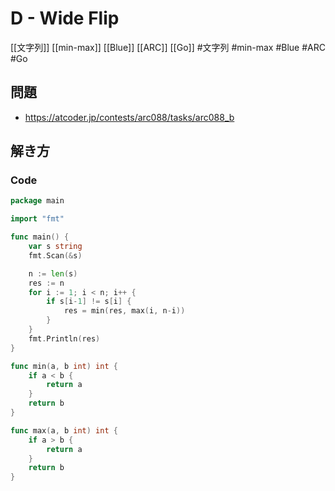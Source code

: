 # D - Wide Flip
[[文字列]] [[min-max]] [[Blue]] [[ARC]] [[Go]]
#文字列 #min-max #Blue #ARC #Go 

## 問題
- https://atcoder.jp/contests/arc088/tasks/arc088_b

## 解き方
### Code
```go
package main

import "fmt"

func main() {
	var s string
	fmt.Scan(&s)

	n := len(s)
	res := n
	for i := 1; i < n; i++ {
		if s[i-1] != s[i] {
			res = min(res, max(i, n-i))
		}
	}
	fmt.Println(res)
}

func min(a, b int) int {
	if a < b {
		return a
	}
	return b
}

func max(a, b int) int {
	if a > b {
		return a
	}
	return b
}
```
